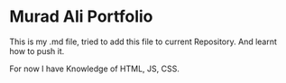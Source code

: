 # Murad Ali Portfolio

This is my .md file, tried to add this file to current Repository. And learnt how to push it.

For now I have Knowledge of HTML, JS, CSS.

